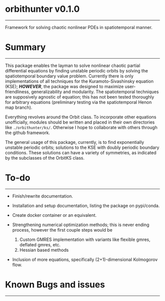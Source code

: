 # orbithunter v0.1.0
-------------------------
Framework for solving chaotic nonlinear PDEs in spatiotemporal manner.

# Summary
--------------
This package enables the layman to solve nonlinear chaotic partial differential equations
by finding unstable periodic orbits by solving the spatiotemporal boundary value problem.
Currently there is only implementations of all techniques for the Kuramoto-Sivashinsky equation (KSE);
***HOWEVER***, the package was designed to maximize user-friendliness, generalizability and modularity. The
spatiotemporal techniques are supposively agnostic of equation; this has not been tested thoroughly for
arbitrary equations (preliminary testing via the spatiotemporal Henon map branch).

Everything revolves around the Orbit class. To incorporate other equations unofficially, modules should be written
and placed in their own directories like ```./orbithunter/ks/```. Otherwise I hope to collaborate with others through
the github framework.

The general usage of this package, currently, is to find exponentially unstable periodic orbits; 
solutions to the KSE with doubly periodic boundary conditions. These solutions can have a variety of
symmetries, as indicated by the subclasses of the OrbitKS class. 

# To-do
-----
- Finish/rewrite documentation. 
- Installation and setup documentation, listing the package on pypi/conda. 
- Create docker container or an equivalent. 
- Strengthening numerical optimization methods; this is never ending process, however
the first couple steps would be
	1. Custom GMRES implementation with variants like flexible gmres, deflated gmres, etc.
	2. Hessian based methods

- Inclusion of more equations, specifically (2+1)-dimensional Kolmogorov flow. 

# Known Bugs and issues
-----------------------

